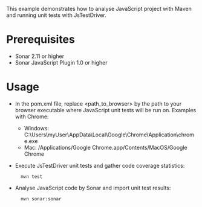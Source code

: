 This example demonstrates how to analyse JavaScript project with Maven and running unit tests with JsTestDriver.

Prerequisites
=============
* Sonar 2.11 or higher
* Sonar JavaScript Plugin 1.0 or higher

Usage
=====
* In the pom.xml file, replace <path_to_browser> by the path to your browser executable where JavaScript unit tests will be run on. Examples with Chrome:
  * Windows: C:\Users\myUser\AppData\Local\Google\Chrome\Application\chrome.exe
  * Mac: /Applications/Google Chrome.app/Contents/MacOS/Google Chrome
* Execute JsTestDriver unit tests and gather code coverage statistics:

        mvn test

* Analyse JavaScript code by Sonar and import unit test results:

        mvn sonar:sonar
